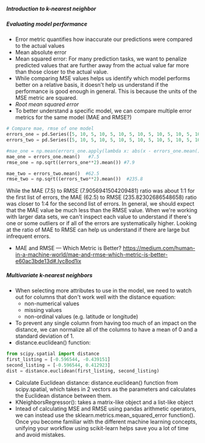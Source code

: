 ##### Introduction to k-nearest neighbor

##### Evaluating model performance
- Error metric quantifies how inaccurate our predictions were compared to the actual values
- Mean absolute error
- Mean squared error: For many prediction tasks, we want to penalize predicted values that are further away from the actual value far more than those closer to the actual value.
- While comparing MSE values helps us identify which model performs better on a relative basis, it doesn't help us understand if the performance is good enough in general. This is because the units of the MSE metric are squared.
- *Root mean squared error*
- To better understand a specific model, we can compare multiple error metrics for the same model (MAE and RMSE?)
```py
# Compare mae, rmse of one model
errors_one = pd.Series([5, 10, 5, 10, 5, 10, 5, 10, 5, 10, 5, 10, 5, 10, 5, 10, 5, 10])
errors_two = pd.Series([5, 10, 5, 10, 5, 10, 5, 10, 5, 10, 5, 10, 5, 10, 5, 10, 5, 1000])

#mae_one = np.mean(errors_one.apply(lambda x: abs(x - errors_one.mean())))   # why wrong if chain .mean()?
mae_one = errors_one.mean()   #7.5
rmse_one = np.sqrt((errors_one**2).mean()) #7.9

mae_two = errors_two.mean()  #62.5
rmse_two = np.sqrt((errors_two**2).mean())  #235.8
```

While the MAE (7.5) to RMSE (7.9056941504209481) ratio was about 1:1 for the first list of errors, the MAE (62.5) to RMSE (235.82302686548658) ratio was closer to 1:4 for the second list of errors. In general, we should expect that the MAE value be much less than the RMSE value. When we're working with larger data sets, we can't inspect each value to understand if there's one or some outliers or if all of the errors are systematically higher. Looking at the ratio of MAE to RMSE can help us understand if there are large but infrequent errors.
- MAE and RMSE — Which Metric is Better? https://medium.com/human-in-a-machine-world/mae-and-rmse-which-metric-is-better-e60ac3bde13d#.lyc8od1ix

##### Multivariate k-nearest neighbors
- When selecting more attributes to use in the model, we need to watch out for columns that don't work well with the distance equation:
    - non-numerical values
    - missing values
    - non-ordinal values (e.g. latitude or longitude)
- To prevent any single column from having too much of an impact on the distance, we can normalize all of the columns to have a mean of 0 and a standard deviation of 1.
- distance.euclidean() function:
```py
from scipy.spatial import distance
first_listing = [-0.596544, -0.439151]
second_listing = [-0.596544, 0.412923]
dist = distance.euclidean(first_listing, second_listing)
```
- Calculate Euclidean distance: distance.euclidean() function from scipy.spatial, which takes in 2 vectors as the parameters and calculates the Euclidean distance between them.  
- KNeighborsRegressor(): takes a matrix-like object and a list-like object
- Intead of calculating MSE and RMSE using pandas arithmetic operators, we can instead use the sklearn.metrics.mean_squared_error function(). Once you become familiar with the different machine learning concepts, unifying your workflow using scikit-learn helps save you a lot of time and avoid mistakes. 